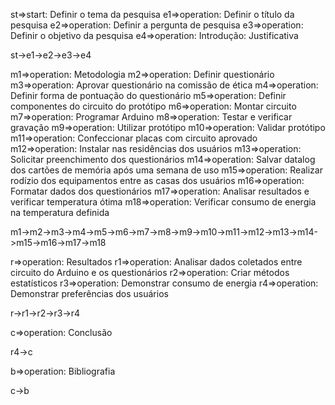 st=>start: Definir o tema da pesquisa
e1=>operation: Definir o título da pesquisa
e2=>operation: Definir a pergunta de pesquisa
e3=>operation: Definir o objetivo da pesquisa
e4=>operation: Introdução: Justificativa

st->e1->e2->e3->e4

m1=>operation: Metodologia
m2=>operation: Definir questionário
m3=>operation: Aprovar questionário na comissão de ética
m4=>operation: Definir forma de pontuação do questionário
m5=>operation: Definir componentes do circuito do protótipo
m6=>operation: Montar circuito
m7=>operation: Programar Arduino
m8=>operation: Testar e verificar gravação
m9=>operation: Utilizar protótipo
m10=>operation: Validar protótipo
m11=>operation: Confeccionar placas com circuito aprovado
m12=>operation: Instalar nas residências dos usuários
m13=>operation: Solicitar preenchimento dos questionários
m14=>operation: Salvar datalog dos cartões de memória após uma semana de uso
m15=>operation: Realizar rodízio dos equipamentos entre as casas dos usuários
m16=>operation: Formatar dados dos questionários
m17=>operation: Analisar resultados e verificar temperatura ótima
m18=>operation: Verificar consumo de energia na temperatura definida

m1->m2->m3->m4->m5->m6->m7->m8->m9->m10->m11->m12->m13->m14->m15->m16->m17->m18

r=>operation: Resultados
r1=>operation: Analisar dados coletados entre circuito do Arduino e os questionários
r2=>operation: Criar métodos estatísticos
r3=>operation: Demonstrar consumo de energia
r4=>operation: Demonstrar preferências dos usuários

r->r1->r2->r3->r4

c=>operation: Conclusão

r4->c

b=>operation: Bibliografia

c->b
